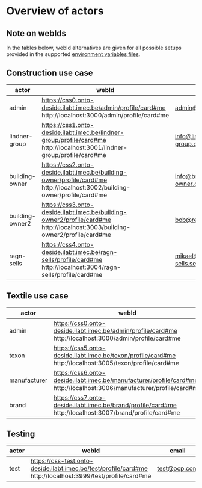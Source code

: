 # Overview of actors

## Note on webIds

In the tables below, webId alternatives are given for all possible setups provided in the supported [environment variables files](../README.md#environment-variables).

## Construction use case

| **actor**       | **webId**                                                                                                                           | **email**               | **password** |
|-----------------|-------------------------------------------------------------------------------------------------------------------------------------|-------------------------|--------------|
| admin           | https://css0.onto-deside.ilabt.imec.be/admin/profile/card#me <br/> http://localhost:3000/admin/profile/card#me                     | admin@ocp.com           | admin123     |
| lindner-group   | https://css1.onto-deside.ilabt.imec.be/lindner-group/profile/card#me <br/> http://localhost:3001/lindner-group/profile/card#me     | info@lindner-group.com  | lindner123   |
| building-owner  | https://css2.onto-deside.ilabt.imec.be/building-owner/profile/card#me <br/> http://localhost:3002/building-owner/profile/card#me   | info@building-owner.com | building123  |
| building-owner2 | https://css3.onto-deside.ilabt.imec.be/building-owner2/profile/card#me <br/> http://localhost:3003/building-owner2/profile/card#me | bob@realestate.com      | bob123       |
| ragn-sells      | https://css4.onto-deside.ilabt.imec.be/ragn-sells/profile/card#me <br/> http://localhost:3004/ragn-sells/profile/card#me           | mikael@ragn-sells.se    | mikael123    |

## Textile use case

| **actor**    | **webId**                                                                                                                     | **email**             | **password**    |
|--------------|-------------------------------------------------------------------------------------------------------------------------------|-----------------------|-----------------|
| admin        | https://css0.onto-deside.ilabt.imec.be/admin/profile/card#me <br/> http://localhost:3000/admin/profile/card#me               | admin@ocp.com         | admin123        |
| texon        | https://css5.onto-deside.ilabt.imec.be/texon/profile/card#me <br/> http://localhost:3005/texon/profile/card#me               | info@texon.com        | texon123        |
| manufacturer | https://css6.onto-deside.ilabt.imec.be/manufacturer/profile/card#me <br/> http://localhost:3006/manufacturer/profile/card#me | info@manufacturer.com | manufacturer123 |
| brand        | https://css7.onto-deside.ilabt.imec.be/brand/profile/card#me <br/> http://localhost:3007/brand/profile/card#me               | info@brand.com        | brand123        |

## Testing

| **actor** | **webId**                                                                                                          | **email**    | **password** |
|-----------|--------------------------------------------------------------------------------------------------------------------|--------------|--------------|
| test      | https://css-test.onto-deside.ilabt.imec.be/test/profile/card#me <br/> http://localhost:3999/test/profile/card#me  | test@ocp.com | test123      |

